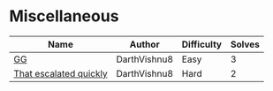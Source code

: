 # Miscellaneous

| Name                                             | Author       | Difficulty | Solves |
| ------------------------------------------------ | ------------ | ---------- | ------ |
| [GG](gg)                                         | DarthVishnu8 | Easy       | 3      |
| [That escalated quickly](that-escalated-quickly) | DarthVishnu8 | Hard       | 2      |
